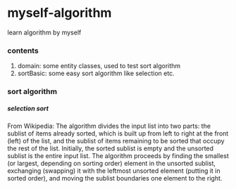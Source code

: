 # myself-algorithm
learn algorithm by myself

### contents
1. domain: some entity classes, used to test sort algorithm
2. sortBasic: some easy sort algorithm like selection etc.

### sort algorithm
##### selection sort
From Wikipedia: The algorithm divides the input list into two parts: the sublist of items already sorted, 
which is built up from left to right at the front (left) of the list, and the sublist of items remaining to be sorted
that occupy the rest of the list. Initially, the sorted sublist is empty and the unsorted sublist is the entire input list. 
The algorithm proceeds by finding the smallest (or largest, depending on sorting order) element in the unsorted sublist,
exchanging (swapping) it with the leftmost unsorted element (putting it in sorted order), 
and moving the sublist boundaries one element to the right.

